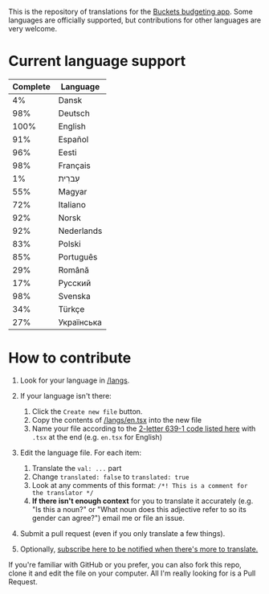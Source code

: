 This is the repository of translations for the [Buckets budgeting app](https://www.budgetwithbuckets.com/).  Some languages are officially supported, but contributions for other languages are very welcome.

# Current language support

<!-- trans stats start -->
| Complete | Language |
|-------|---|
|    4% | Dansk |
|   98% | Deutsch |
|  100% | English |
|   91% | Español |
|   96% | Eesti |
|   98% | Français |
|    1% | עִברִית |
|   55% | Magyar |
|   72% | Italiano |
|   92% | Norsk |
|   92% | Nederlands |
|   83% | Polski |
|   85% | Português |
|   29% | Română |
|   17% | Русский |
|   98% | Svenska |
|   34% | Türkçe |
|   27% | Українська |
<!-- trans stats end -->

# How to contribute

1. Look for your language in [/langs](/langs).
1. If your language isn't there:
   1. Click the `Create new file` button.
   1. Copy the contents of [/langs/en.tsx](/langs/en.tsx) into the new file
   1. Name your file according to the [2-letter 639-1 code listed here](https://en.wikipedia.org/wiki/List_of_ISO_639-1_codes) with `.tsx` at the end (e.g. `en.tsx` for English)

1. Edit the language file.  For each item:
   1. Translate the `val: ...` part
   1. Change `translated: false` to `translated: true`
   1. Look at any comments of this format: `/*! This is a comment for the translator */`
   1. **If there isn't enough context** for you to translate it accurately (e.g. "Is this a noun?" or "What noun does this adjective refer to so its gender can agree?") email me or file an issue.


1. Submit a pull request (even if you only translate a few things).

1. Optionally, [subscribe here to be notified when there's more to translate.](https://github.com/buckets/translations/issues/31)

If you're familiar with GitHub or you prefer, you can also fork this repo, clone it and edit the file on your computer.  All I'm really looking for is a Pull Request.
